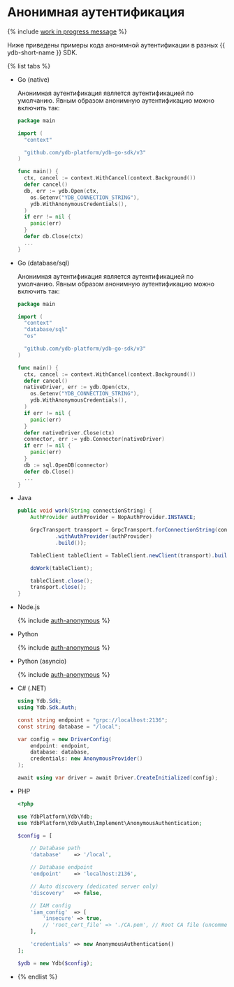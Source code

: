 # Анонимная аутентификация

<!-- markdownlint-disable blanks-around-fences -->

{% include [work in progress message](_includes/addition.md) %}

Ниже приведены примеры кода анонимной аутентификации в разных {{ ydb-short-name }} SDK.

{% list tabs %}

- Go (native)

  Анонимная аутентификация является аутентификацией по умолчанию.
  Явным образом анонимную аутентификацию можно включить так:

  ```go
  package main

  import (
    "context"

    "github.com/ydb-platform/ydb-go-sdk/v3"
  )

  func main() {
    ctx, cancel := context.WithCancel(context.Background())
    defer cancel()
    db, err := ydb.Open(ctx,
      os.Getenv("YDB_CONNECTION_STRING"),
      ydb.WithAnonymousCredentials(),
    )
    if err != nil {
      panic(err)
    }
    defer db.Close(ctx)
    ...
  }
  ```

- Go (database/sql)

  Анонимная аутентификация является аутентификацией по умолчанию.
  Явным образом анонимную аутентификацию можно включить так:

  ```go
  package main

  import (
    "context"
    "database/sql"
    "os"

    "github.com/ydb-platform/ydb-go-sdk/v3"
  )

  func main() {
    ctx, cancel := context.WithCancel(context.Background())
    defer cancel()
    nativeDriver, err := ydb.Open(ctx,
      os.Getenv("YDB_CONNECTION_STRING"),
      ydb.WithAnonymousCredentials(),
    )
    if err != nil {
      panic(err)
    }
    defer nativeDriver.Close(ctx)
    connector, err := ydb.Connector(nativeDriver)
    if err != nil {
      panic(err)
    }
    db := sql.OpenDB(connector)
    defer db.Close()
    ...
  }
  ```

- Java

  ```java
  public void work(String connectionString) {
      AuthProvider authProvider = NopAuthProvider.INSTANCE;

      GrpcTransport transport = GrpcTransport.forConnectionString(connectionString)
              .withAuthProvider(authProvider)
              .build());

      TableClient tableClient = TableClient.newClient(transport).build();

      doWork(tableClient);

      tableClient.close();
      transport.close();
  }
  ```

- Node.js

  {% include [auth-anonymous](../../_includes/nodejs/auth-anonymous.md) %}

- Python

  {% include [auth-anonymous](../../_includes/python/auth-anonymous.md) %}

- Python (asyncio)

  {% include [auth-anonymous](../../_includes/python/async/auth-anonymous.md) %}

- C# (.NET)

  ```C#
  using Ydb.Sdk;
  using Ydb.Sdk.Auth;

  const string endpoint = "grpc://localhost:2136";
  const string database = "/local";

  var config = new DriverConfig(
      endpoint: endpoint,
      database: database,
      credentials: new AnonymousProvider()
  );

  await using var driver = await Driver.CreateInitialized(config);
  ```

- PHP

  ```php
  <?php

  use YdbPlatform\Ydb\Ydb;
  use YdbPlatform\Ydb\Auth\Implement\AnonymousAuthentication;

  $config = [

      // Database path
      'database'    => '/local',

      // Database endpoint
      'endpoint'    => 'localhost:2136',

      // Auto discovery (dedicated server only)
      'discovery'   => false,

      // IAM config
      'iam_config'  => [
          'insecure' => true,
          // 'root_cert_file' => './CA.pem', // Root CA file (uncomment for dedicated server)
      ],

      'credentials' => new AnonymousAuthentication()
  ];

  $ydb = new Ydb($config);
  ```

- {% endlist %}
